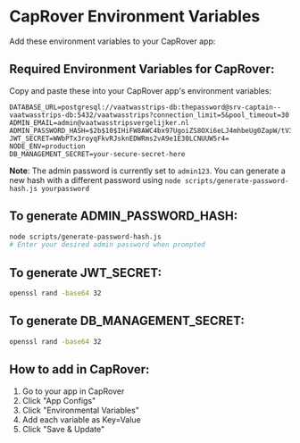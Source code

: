 # CapRover Environment Variables

Add these environment variables to your CapRover app:

## Required Environment Variables for CapRover:

Copy and paste these into your CapRover app's environment variables:

```
DATABASE_URL=postgresql://vaatwasstrips-db:thepassword@srv-captain--vaatwasstrips-db:5432/vaatwasstrips?connection_limit=5&pool_timeout=30
ADMIN_EMAIL=admin@vaatwasstripsvergelijker.nl
ADMIN_PASSWORD_HASH=$2b$10$IHiFW8AWC4bx97UgoiZS8OXi6eLJ4mhbeUg0ZapW/tV3LkR.ZajHK
JWT_SECRET=WWbPTx3royqFkvRJsknEDWRms2vA9e1E30LCNUUW5r4=
NODE_ENV=production
DB_MANAGEMENT_SECRET=your-secure-secret-here
```

**Note**: The admin password is currently set to `admin123`. You can generate a new hash with a different password using `node scripts/generate-password-hash.js yourpassword`

## To generate ADMIN_PASSWORD_HASH:
```bash
node scripts/generate-password-hash.js
# Enter your desired admin password when prompted
```

## To generate JWT_SECRET:
```bash
openssl rand -base64 32
```

## To generate DB_MANAGEMENT_SECRET:
```bash
openssl rand -base64 32
```

## How to add in CapRover:
1. Go to your app in CapRover
2. Click "App Configs"
3. Click "Environmental Variables"
4. Add each variable as Key=Value
5. Click "Save & Update"
